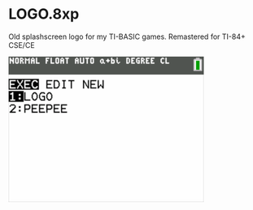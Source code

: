 # LOGO.8xp
Old splashscreen logo for my TI-BASIC games.  Remastered for TI-84+ CSE/CE

![demo](LOGO.gif)

